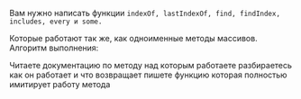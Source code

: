 Вам нужно написать функции 
`indexOf,
lastIndexOf,
find,
findIndex,
includes,
every и some.`

Которые работают так же, как одноименные методы массивов.
Алгоритм выполнения:

Читаете документацию по методу над которым работаете
разбираетесь как он работает и что возвращает
пишете функцию которая полностью имитирует работу метода